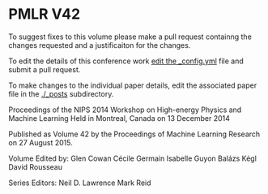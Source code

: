 # PMLR V42

To suggest fixes to this volume please make a pull request containng the changes requested and a justificaiton for the changes.

To edit the details of this conference work [edit the _config.yml](./_config.yml) file and submit a pull request.

To make changes to the individual paper details, edit the associated paper file in the [./_posts](./_posts) subdirectory.

Proceedings of the NIPS 2014 Workshop on High-energy Physics and Machine Learning
  Held in Montreal, Canada on 13 December 2014

Published as Volume 42 by the Proceedings of Machine Learning Research on 27 August 2015.

Volume Edited by:
  Glen Cowan
  Cécile Germain
  Isabelle Guyon
  Balázs Kégl
  David Rousseau

Series Editors:
  Neil D. Lawrence
  Mark Reid
